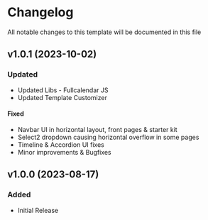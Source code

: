 <!-- Available h3 headings: Added, Fixed, Updated, Removed, Deprecated -->

# Changelog

All notable changes to this template will be documented in this file

## v1.0.1 (2023-10-02)

### Updated

- Updated Libs - Fullcalendar JS
- Updated Template Customizer

#### Fixed

- Navbar UI in horizontal layout, front pages & starter kit
- Select2 dropdown causing horizontal overflow in some pages
- Timeline & Accordion UI fixes
- Minor improvements & Bugfixes

## v1.0.0 (2023-08-17)

### Added

- Initial Release
